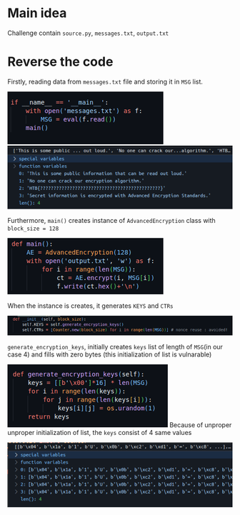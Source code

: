 # Main idea 

Challenge contain `source.py`, `messages.txt`, `output.txt`

# Reverse the code

Firstly, reading data from `messages.txt` file and storing it in `MSG` list.

![](../../../attachments/Pasted%20image%2020240109225228.png)
![](../../../attachments/Pasted%20image%2020240109225257.png)

Furthermore, `main()` creates instance of `AdvancedEncryption` class with `block_size = 128`

![](../../../attachments/Pasted%20image%2020240109224820.png)

When the instance is creates, it generates `KEYS` and `CTRs`

![](../../../attachments/Pasted%20image%2020240109224952.png)

`generate_encryption_keys`, initially creates `keys` list of length of `MSG`(in our case 4) and fills with zero bytes (this initialization of list is vulnarable)

![](../../../attachments/Pasted%20image%2020240109225100.png)
Because of unproper unproper initialization of list, the `keys` consist of 4 same values

![](../../../attachments/Pasted%20image%2020240109225658.png)



